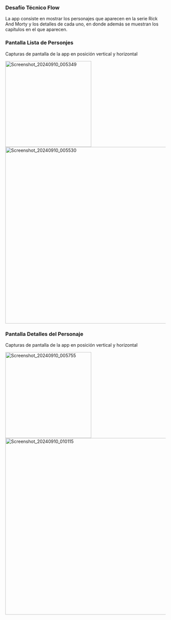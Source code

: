 ### Desafío Técnico Flow
La app consiste en mostrar los personajes que aparecen en la serie Rick And Morty y los detalles de cada uno, en donde además se muestran los capítulos en el que aparecen.

### Pantalla Lista de Personjes
Capturas de pantalla de la app en posición vertical y horizontal

<img width="270" alt="Screenshot_20240910_005349" src="https://github.com/user-attachments/assets/09f122e9-5faa-4751-b36d-1484003bbe93"> 

<img width="555" alt="Screenshot_20240910_005530" src="https://github.com/user-attachments/assets/c2675304-f41f-4016-bc66-5b2c81616416">

### Pantalla Detalles del Personaje
Capturas de pantalla de la app en posición vertical y horizontal

<img width="270" alt="Screenshot_20240910_005755" src="https://github.com/user-attachments/assets/7851a109-27ac-4099-b268-a6bf1af97aed">

<img width="555" alt="Screenshot_20240910_010115" src="https://github.com/user-attachments/assets/f1d279b1-334a-470c-b7b1-62dc5563d9cd">
